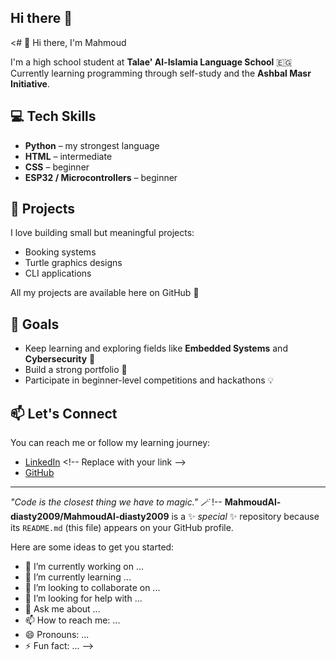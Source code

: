 ## Hi there 👋

<# 👋 Hi there, I'm Mahmoud

I'm a high school student at **Talae' Al-Islamia Language School** 🇪🇬
Currently learning programming through self-study and the **Ashbal Masr Initiative**.

## 💻 Tech Skills
- **Python** – my strongest language
- **HTML** – intermediate
- **CSS** – beginner
- **ESP32 / Microcontrollers** – beginner

## 🚀 Projects
I love building small but meaningful projects:
- Booking systems
- Turtle graphics designs
- CLI applications

All my projects are available here on GitHub 📂

## 🎯 Goals
- Keep learning and exploring fields like **Embedded Systems** and **Cybersecurity** 🔐
- Build a strong portfolio 💼
- Participate in beginner-level competitions and hackathons 💡

## 📫 Let's Connect
You can reach me or follow my learning journey:
- [LinkedIn]([[https://linkedin.com](https://www.linkedin.com/in/mahmoud-al-diasty-4655b8324/)](https://www.linkedin.com/in/mahmoud-al-diasty-4655b8324/)) <!-- Replace with your link -->
- [GitHub](https://github.com/your-username)

---
*"Code is the closest thing we have to magic." 🪄*
!--
**MahmoudAl-diasty2009/MahmoudAl-diasty2009** is a ✨ _special_ ✨ repository because its `README.md` (this file) appears on your GitHub profile.

Here are some ideas to get you started:

- 🔭 I’m currently working on ...
- 🌱 I’m currently learning ...
- 👯 I’m looking to collaborate on ...
- 🤔 I’m looking for help with ...
- 💬 Ask me about ...
- 📫 How to reach me: ...
- 😄 Pronouns: ...
- ⚡ Fun fact: ...
-->
